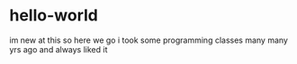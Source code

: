 # hello-world
im new at this so here we go 
i took some programming classes many many yrs ago and always liked it
